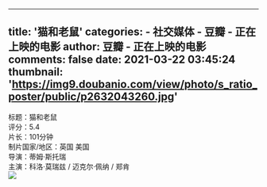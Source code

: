 
---
title: '猫和老鼠'
categories: 
    - 社交媒体
    - 豆瓣 - 正在上映的电影
author: 豆瓣 - 正在上映的电影
comments: false
date: 2021-03-22 03:45:24
thumbnail: 'https://img9.doubanio.com/view/photo/s_ratio_poster/public/p2632043260.jpg'
---

<div>   
标题：猫和老鼠<br>评分：5.4<br>片长：101分钟<br>制片国家/地区：英国 美国<br>导演：蒂姆·斯托瑞<br>主演：科洛·莫瑞兹 / 迈克尔·佩纳 / 郑肯<br><img src="https://img9.doubanio.com/view/photo/s_ratio_poster/public/p2632043260.jpg" referrerpolicy="no-referrer">  
</div>
            
